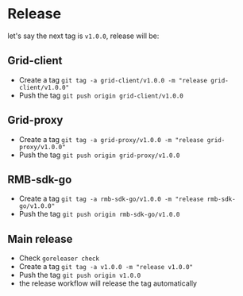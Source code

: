 
# Release

let's say the next tag is `v1.0.0`, release will be:

## Grid-client

- Create a tag `git tag -a grid-client/v1.0.0 -m "release grid-client/v1.0.0"`
- Push the tag `git push origin grid-client/v1.0.0`

## Grid-proxy

- Create a tag `git tag -a grid-proxy/v1.0.0 -m "release grid-proxy/v1.0.0"`
- Push the tag `git push origin grid-proxy/v1.0.0`

## RMB-sdk-go

- Create a tag `git tag -a rmb-sdk-go/v1.0.0 -m "release rmb-sdk-go/v1.0.0"`
- Push the tag `git push origin rmb-sdk-go/v1.0.0`

## Main release

- Check `goreleaser check`
- Create a tag `git tag -a v1.0.0 -m "release v1.0.0"`
- Push the tag `git push origin v1.0.0`
- the release workflow will release the tag automatically

